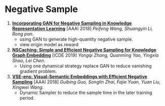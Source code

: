 # Negative Sample

1. [**Incorporating GAN for Negative Sampling in Knowledge Representation Learning**](https://github.com/iofu728/PaperRead/blob/master/paper/ML/NegativeSample/IncorporatingGANforNegativeSamplinginKnowledgeRepresentationLearning.pdf) [AAAI 2018] _Peifeng Wang, Shuangyin Li, Rong pan_.
   - using GAN to generate high-quantity negative sample.
   - view origin model as reward
2. [**NSCaching: Simple and Efficient Negative Sampling for Knowledge Graph Embedding**](https://github.com/iofu728/PaperRead/blob/master/paper/ML/NegativeSample/NSCaching.pdf) [ICDE 2019] _Yongqi Zhang, Quanming Yao, Yingxia Shao, Lei Chen_.
   - Using one dynamical strategy replace GAN to reduce vanishing gradient problem.
3. [**VSE-ens: Visual-Semantic Embeddings with Efficient Negative Sampling**](https://github.com/iofu728/PaperRead/blob/master/paper/ML/NegativeSample/VSE-ens.pdf) [AAAI 2018] _Guibing Guo, Songlin Zhai, Fajie Yuan, Yuan Liu, Xingwei Wang_.
   - Dynamic Sampler to reduce the sample time in the later training period.
